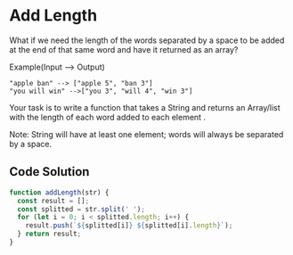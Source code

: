 # Add Length

What if we need the length of the words separated by a space to be added at the end of that same word and have it returned as an array?

Example(Input --> Output)
```
"apple ban" --> ["apple 5", "ban 3"]
"you will win" -->["you 3", "will 4", "win 3"]
```
Your task is to write a function that takes a String and returns an Array/list with the length of each word added to each element .

Note: String will have at least one element; words will always be separated by a space.

## Code Solution

```js
function addLength(str) {
  const result = [];
  const splitted = str.split(' ');
  for (let i = 0; i < splitted.length; i++) {
    result.push(`${splitted[i]} ${splitted[i].length}`);
  } return result;
}

```